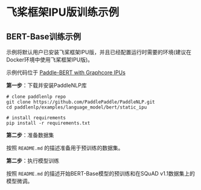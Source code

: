 # 飞桨框架IPU版训练示例

## BERT-Base训练示例

示例将默认用户已安装飞桨框架IPU版，并且已经配置运行时需要的环境(建议在Docker环境中使用飞桨框架IPU版)。

示例代码位于 [Paddle-BERT with Graphcore IPUs](https://github.com/PaddlePaddle/PaddleNLP/examples/language_model/bert/static_ipu)

**第一步**：下载并安装PaddleNLP库

```
# clone paddlenlp repo
git clone https://github.com/PaddlePaddle/PaddleNLP.git
cd paddlenlp/examples/language_model/bert/static_ipu

# install requirements
pip install -r requirements.txt
```

**第二步**：准备数据集

按照 `README.md` 的描述准备用于预训练的数据集。

**第二步**：执行模型训练

按照 `README.md` 的描述开始BERT-Base模型的预训练和在SQuAD v1.1数据集上的模型微调。
